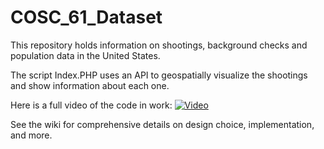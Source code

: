# COSC_61_Dataset

This repository holds information on shootings, background checks and population data in the United States.

The script Index.PHP uses an API to geospatially visualize the shootings and show information about each one. 

Here is a full video of the code in work:
[![Video](https://github.com/matthewconnorgivens/COSC_61_Dataset/assets/121989218/f0e44c18-9196-4336-a593-053a2a7f4c6c)](https://youtu.be/NGz2aO3N9r8)

See the wiki for comprehensive details on design choice, implementation, and more.

